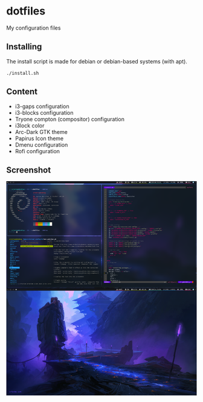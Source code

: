 # dotfiles
My configuration files

## Installing
The install script is made for debian or debian-based systems (with apt).

```
./install.sh
```

## Content
  - i3-gaps configuration
  - i3-blocks configuration
  - Tryone compton (compositor) configuration
  - i3lock color
  - Arc-Dark GTK theme
  - Papirus Icon theme
  - Dmenu configuration
  - Rofi configuration

## Screenshot
![Preview](https://raw.githubusercontent.com/nicoan/dotfiles/master/screen.png)
